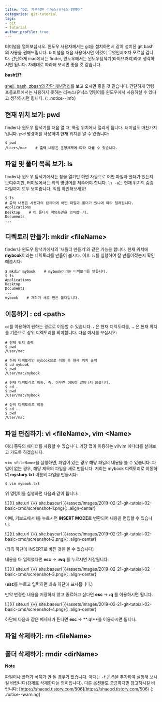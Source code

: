 ```yaml
---
title: "02: 기본적인 리눅스/유닉스 명령어"
categories: git-tutorial
tags:
- git
- tutorial
author_profile: true
---
```


터미널을 열어보십시오. 윈도우 사용자께서는 git을 설치하면서 같이 설치된 git bash의 사용을 권해드립니다. 터미널을 처음 사용하시면 이것이 무엇인지조차 모르실 겁니다. 간단하게 mac에서는 finder, 윈도우에서는 윈도우탐색기(라이브러리)라고 생각하시면 됩니다. 차례대로 따라해 보시면 좋을 것 같습니다.

**bash란?**<br><br>[shell, bash, zbash의 간단 개념정리](https://ithub.tistory.com/205)를 보고 오시면 좋을 것 같습니다. 간단하게 명령 프롬포트에서는 사용하지 못하는 리눅스/유닉스 명령어를 윈도우에서 사용하실 수 있다고 생각하시면 됩니다.
{: .notice--info}

## 현재 위치 보기: pwd

finder나 윈도우 탐색기를 처음 열 때, 특정 위치에서 열리게 됩니다. 터미널도 마찬가지입니다. `pwd` 명령어를 사용하여 현재 위치를 알 수 있습니다:

```shell
$ pwd
/Users/mac    # 출력 내용은 운영체제에 따라 다를 수 있습니다.
```

## 파일 및 폴더 목록 보기: ls

finder나 윈도우 탐색기에서는 창을 열기만 하면 자동으로 어떤 파일과 폴더가 있는지 보여주지만, 터미널에서는 위의 명령어를 쳐주어야 합니다. `ls -a`는 현재 위치의 숨김 파일까지 모두 보여줍니다. 직접 확인해보세요!

```shell
$ ls
# 출력 내용은 사용자의 컴퓨터에 어떤 파일과 폴더가 있냐에 따라 달라집니다.
Applications
Desktop    # 이 폴더가 바탕화면을 의미합니다.
Documents
...
```

## 디렉토리 만들기: mkdir &lt;fileName&gt;

finder나 윈도우 탐색기에서의 '새폴더 만들기'와 같은 기능을 합니다. 현재 위치에 **mybook**이라는 디렉토리를 만들어 봅시다. 이후 `ls`를 실행하여 잘 만들어졌는지 확인해봅시다:

```shell
$ mkdir mybook    # mybook이라는 디렉토리를 만듭니다.
$ ls
Applications
Desktop
Documents
...
mybook    # 저희가 새로 만든 폴더입니다.
```

## 이동하기 : cd &lt;path&gt;

`cd`를 이용하여 원하는 경로로 이동할 수 있습니다. **.** 은 현재 디렉토리를, **..** 은 현재 위치를 기준으로 상위 디렉토리를 의미합니다. 다음 예시를 보십시오:

```shell
# 현재 위치 출력 
$ pwd
/User/mac

# 하위 디렉토리인 mybook으로 이동 후 현재 위치 출력
$ cd mybook 
$ pwd
/User/mac/mybook

# 현재 디렉토리로 이동. 즉, 아무런 이동이 일어나지 않습니다.
$ cd .
$ pwd
/User/mac/mybook

# 상위 디렉토리로 이동
$ cd ..
$ pwd
/User/mac
```

## 파일 편집하기: vi &lt;fileName&gt;, vim &lt;Name&gt;

여러 종류의 에디터를 사용할 수 있습니다. 가장 많이 이용하는 vi/vim 에디터를 살펴보고 가도록 하겠습니다.

`vim <fileName>`을 실행하면, 파일이 있는 경우 해당 파일의 내용을 볼 수 있습니다. 파일이 없는 경우, 해당 제목의 파일을 새로 만듭니다. 저희는 mybook 디렉토리로 이동하여 **mystory.txt** 이름의 파일을 만듭시다:

```shell
$ vim mybook.txt
```

위 명령어를 실행하면 다음과 같이 뜹니다:

![]({{ site.url }}{{ site.baseurl }}/assets/images/2019-02-21-git-tutoial-02-basic-cmd/screenshot-1.png){: .align-center}


이때, 키보드에서 i를 누르시면 **INSERT MODE**로 변환되어 내용을 편집할 수 있습니다:

![]({{ site.url }}{{ site.baseurl }}/assets/images/2019-02-21-git-tutoial-02-basic-cmd/screenshot-2.png){: .align-center}

(좌측 하단에 INSERT로 바뀐 것을 볼 수 있습니다)

내용을 다 입력했다면 **esc** → **:wq** 를 누르시면 저장됩니다:

![]({{ site.url }}{{ site.baseurl }}/assets/images/2019-02-21-git-tutoial-02-basic-cmd/screenshot-3.png){: .align-center}

(**esc**를 누르고 입력하면 좌측 하단에 표시됩니다.)

만약 변경한 내용을 저장하지 않고 종료하고 싶다면 **esc** → **:q** 를 이용하시면 됩니다. 

![]({{ site.url }}{{ site.baseurl }}/assets/images/2019-02-21-git-tutoial-02-basic-cmd/screenshot-4.png){: .align-center}

하단에 다음과 같은 메세지가 뜬다면 **esc** → **:q!**를 이용하시면 됩니다.

## 파일 삭제하기: rm &lt;fileName&gt;

## 폴더 삭제하기: rmdir &lt;dirName&gt;

**Note**<br><br>파일이나 폴더가 삭제가 안 될 경우가 있습니다. 이때는 `-f` 옵션을 추가하여 실행해 보시길 바랍니다(강제로 삭제한다는 의미입니다). 다른 옵션들도 궁금하다면 참고하시길 바랍니다: [https://shaeod.tistory.com/506](https://shaeod.tistory.com/506)
{: .notice--warning}
<br>
